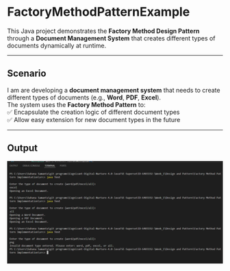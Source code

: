 #  FactoryMethodPatternExample

This Java project demonstrates the **Factory Method Design Pattern** through a **Document Management System** that creates different types of documents dynamically at runtime.

---

## Scenario

I am are developing a **document management system** that needs to create different types of documents (e.g., **Word**, **PDF**, **Excel**).  
The system uses the **Factory Method Pattern** to:  
✅ Encapsulate the creation logic of different document types  
✅ Allow easy extension for new document types in the future  

---

## Output
![alt text](https://github.com/Suhana-Samanta/Cognizant-Digital-Nurture-4.0-JavaFSE-SupersetID-6403192-/blob/f0ddd3514edbf541fb1eb1ad542d0a5e701ee653/Week_1/Design%20and%20Pattern/Factory%20Method%20Pattern%20Implementation/output/output.png)
